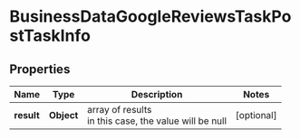 # BusinessDataGoogleReviewsTaskPostTaskInfo


## Properties

| Name | Type | Description | Notes |
|------------ | ------------- | ------------- | -------------|
**result** | **Object** | array of results<br>in this case, the value will be null |[optional]|